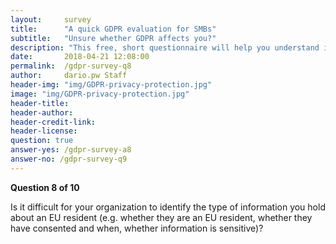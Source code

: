 ```yaml
---
layout:     survey
title:      "A quick GDPR evaluation for SMBs"
subtitle:   "Unsure whether GDPR affects you?"
description: "This free, short questionnaire will help you understand if you need to take action regarding GDPR. Take two minutes to see where you fall and get important information on how to take the next steps."
date:       2018-04-21 12:08:00
permalink:  /gdpr-survey-q8
author:     dario.pw Staff
header-img: "img/GDPR-privacy-protection.jpg"
image: "img/GDPR-privacy-protection.jpg"
header-title:
header-author:
header-credit-link:
header-license:
question: true
answer-yes: /gdpr-survey-a8
answer-no: /gdpr-survey-q9
---
```


**Question 8 of 10**

Is it difficult for your organization to identify the type of information you hold about an EU resident (e.g. whether they are an EU resident, whether they have consented and when, whether information is sensitive)?
